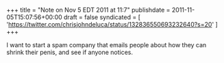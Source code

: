 +++
title = "Note on Nov 5 EDT 2011 at 11:7"
publishdate = 2011-11-05T15:07:56+00:00
draft = false
syndicated = [ 'https://twitter.com/chrisjohndeluca/status/132836550693232640?s=20' ]
+++

I want to start a spam company that emails people about how they can shrink their penis, and see if anyone notices.
